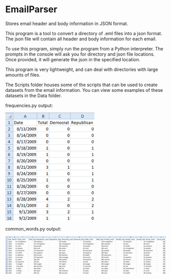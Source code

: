 # EmailParser
Stores email header and body information in JSON format.

This program is a tool to convert a directory of .eml files into a json format. The json file will contain all header and body information for each email.

To use this program, simply run the program from a Python interpreter. The prompts in the console will ask you for directory and json file locations. Once provided, it will generate the json in the specified location.

This program is very lightweight, and can deal with directories with large amounts of files.

The Scripts folder houses some of the scripts that can be used to create datasets from the email information. You can view some examples of these datasets in the Data folder.

frequencies.py output:

![frequencies.py](/Media/frequencies.PNG)

common_words.py output:

![common_words.py](/Media/common_words.png)
